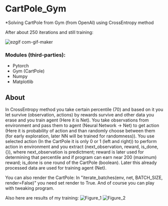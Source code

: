 # CartPole_Gym


*Solving CartPole from Gym (from OpenAI) using CrossEntropy method

After about 250 iterations and still training:

![ezgif com-gif-maker](https://user-images.githubusercontent.com/57571014/93023937-d3a63f80-f5f2-11ea-8f18-dc17c4d9f78b.gif)

### Modules (third-parties):
- Pytorch
- Gym (CartPole)
- Numpy
- Matplotlib

## About
In CrossEntropy method you take certain percentile (70) and based on it you let survive (observation, actions) by rewards survive and other data you erase and you train agent (Here it is Net). You take observations from environment and pass them to agent (Neural Network -> Net) to get action (Here it is probability of action and than randomly choose between them (for early exploration, later NN will be trained for randomness)). You use selected action (In the CartPole it is only 0 or 1 (left and right)) to perform action in environment and you extract (next_observation, reward, is_done, {}), where next_observation is predictment; reward is later used for determining that percentile and if program can earn near 200 (maximum) reward; is_done is one round of the CartPole (boolean). Later this already processed data are used for training agent (Net).

You can also render the CartPole: In "iterate_batches(env, net, BATCH_SIZE, render=False)" you need set render to True. And of course you can play with tweaking program.

Also here are results of my training:
![Figure_1](https://user-images.githubusercontent.com/57571014/93024209-005b5680-f5f5-11ea-8cd0-ba70e129b1ab.png)
![Figure_2](https://user-images.githubusercontent.com/57571014/93024210-02251a00-f5f5-11ea-9eb4-05459ac031a0.png)

